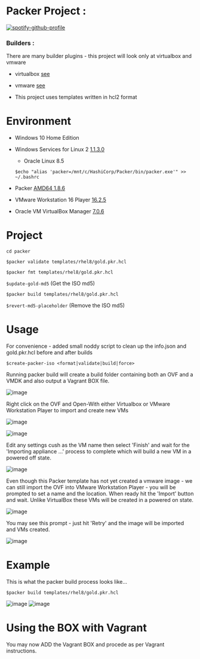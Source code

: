 # Packer Project : 

[![spotify-github-profile](https://spotify-github-profile.vercel.app/api/view?uid=1148941328&cover_image=true&theme=default&show_offline=false&background_color=121212&interchange=false&bar_color_cover=true)](https://spotify-github-profile.vercel.app/api/view?uid=1148941328&redirect=true)

### Builders : 

There are many builder plugins - this project will look only at virtualbox and vmware

* virtualbox [see](https://developer.hashicorp.com/packer/plugins/builders/virtualbox)
* vmware [see](https://developer.hashicorp.com/packer/plugins/builders/vmware)

* This project uses templates written in hcl2 format

# Environment
* Windows 10 Home Edition 
* Windows Services for Linux 2 [1.1.3.0](https://learn.microsoft.com/en-us/windows/wsl/install)
  * Oracle Linux 8.5
  
  
  ``$echo "alias 'packer=/mnt/c/HashiCorp/Packer/bin/packer.exe'" >> ~/.bashrc``
* Packer [AMD64 1.8.6](https://releases.hashicorp.com/packer/1.8.6/packer_1.8.6_windows_amd64.zip)
* VMware Workstation 16 Player [16.2.5](https://docs.vmware.com/en/VMware-Workstation-Player-for-Windows/16.0/com.vmware.player.win.using.doc/GUID-B8509247-258C-4B11-8637-5DABACEA4965.html)
* Oracle VM VirtualBox Manager [7.0.6](https://www.virtualbox.org/manual/ch01.html#intro-installing)


# Project 

``cd packer``

``$packer validate templates/rhel8/gold.pkr.hcl``

``$packer fmt templates/rhel8/gold.pkr.hcl``

``$update-gold-md5``  (Get the ISO md5)
 
``$packer build templates/rhel8/gold.pkr.hcl``

``$revert-md5-placeholder``  (Remove the ISO md5)


# Usage

For convenience - added small noddy script to clean up the info.json and gold.pkr.hcl before and after builds


``$create-packer-iso <format|validate|build|force>``


Running packer build will create a build folder containing both an OVF and a VMDK and also output a Vagrant BOX file.


![image](https://user-images.githubusercontent.com/14337141/228612802-e2f908f9-3216-4bc9-9cad-555624e019d2.png)

Right click on the OVF and Open-With either Virtualbox or VMware Workstation Player to import and create new VMs

![image](https://user-images.githubusercontent.com/14337141/228613462-6637230e-b79b-4fa8-b20d-7c83c2fc87a8.png)

![image](https://user-images.githubusercontent.com/14337141/228614532-a835f258-a068-40b7-bd58-bbe49695de13.png)

Edit any settings cush as the VM name then select 'Finish' and wait for the 'Importing appliance ...' process to complete which will build a new VM in a powered off state.

![image](https://user-images.githubusercontent.com/14337141/228615726-56aec4dd-ae45-42c2-821a-cef3e501e923.png)

Even though this Packer template has not yet created a vmware image - we can still import the OVF into VMware Workstation Player - you will be prompted to set a name and the location.  When ready hit the 'Import' button and wait.  Unlike VirtualBox these VMs will be created in a powered on state.

![image](https://user-images.githubusercontent.com/14337141/228617001-51c63aa5-599b-4c9c-89a7-7fcb0169b109.png)

You may see this prompt - just hit 'Retry' and the image will be imported and VMs created.

![image](https://user-images.githubusercontent.com/14337141/228617581-e1fc19da-a06f-44c8-b717-053f7550887f.png)

# Example

This is what the packer build process looks like...

``$packer build templates/rhel8/gold.pkr.hcl``

![image](https://user-images.githubusercontent.com/14337141/231236276-f6cb830b-9c62-4dbf-a05d-bcabd2271ffd.png)
![image](https://user-images.githubusercontent.com/14337141/231236476-510a059a-36c6-4ac7-b52a-6b236619f3e7.png)

# Using the BOX with Vagrant 

You may now ADD the Vagrant BOX and procede as per Vagrant instructions.

